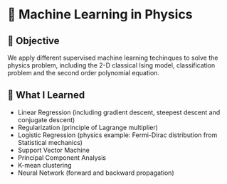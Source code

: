# 🤖 Machine Learning in Physics


## 🎯 Objective
We apply different supervised machine learning techinques to solve the physics problem, including the 2-D classical Ising model, classification problem and the second order polynomial equation.

## 🧠 What I Learned
- Linear Regression (including gradient descent, steepest descent and conjugate descent)
- Regularization (principle of Lagrange multiplier)
- Logistic Regression (physics example: Fermi-Dirac distribution from Statistical mechanics)
- Support Vector Machine
- Principal Component Analysis
- K-mean clustering
- Neural Network (forward and backward propagation)





